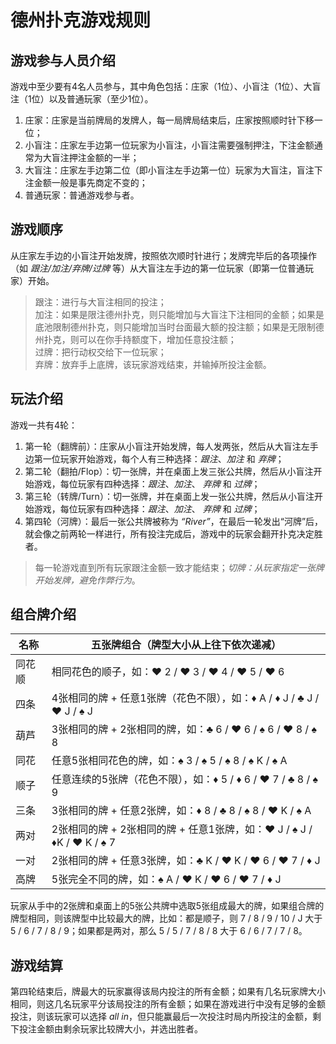 # 德州扑克游戏规则

## 游戏参与人员介绍

游戏中至少要有4名人员参与，其中角色包括：庄家（1位）、小盲注（1位）、大盲注（1位）以及普通玩家（至少1位）。

1. 庄家：庄家是当前牌局的发牌人，每一局牌局结束后，庄家按照顺时针下移一位；
2. 小盲注：庄家左手边第一位玩家为小盲注，小盲注需要强制押注，下注金额通常为大盲注押注金额的一半；
3. 大盲注：庄家左手边第二位（即小盲注左手边第一位）玩家为大盲注，盲注下注金额一般是事先商定不变的；
4. 普通玩家：普通游戏参与者。

## 游戏顺序

从庄家左手边的小盲注开始发牌，按照依次顺时针进行；发牌完毕后的各项操作（如 *跟注/加注/弃牌/过牌* 等）从大盲注左手边的第一位玩家（即第一位普通玩家）开始。

> 跟注：进行与大盲注相同的投注；  
  加注：如果是限注德州扑克，则只能增加与大盲注下注相同的金额；如果是底池限制德州扑克，则只能增加当时台面最大额的投注额；如果是无限制德州扑克，则可以在你手持额度下，增加任意投注额；  
  过牌：把行动权交给下一位玩家；  
  弃牌：放弃手上底牌，该玩家游戏结束，并输掉所投注金额。

## 玩法介绍

游戏一共有4轮：

1. 第一轮（翻牌前）：庄家从小盲注开始发牌，每人发两张，然后从大盲注左手边第一位玩家开始游戏，每个人有三种选择：*跟注*、*加注* 和 *弃牌*；
2. 第二轮（翻拍/Flop）：切一张牌，并在桌面上发三张公共牌，然后从小盲注开始游戏，每位玩家有四种选择：*跟注*、*加注*、 *弃牌* 和 *过牌*；
3. 第三轮（转牌/Turn）：切一张牌，并在桌面上发一张公共牌，然后从小盲注开始游戏，每位玩家有四种选择：*跟注*、*加注*、 *弃牌* 和 *过牌*；
4. 第四轮（河牌）：最后一张公共牌被称为 *“River”*，在最后一轮发出“河牌”后，就会像之前两轮一样进行，所有投注完成后，游戏中的玩家会翻开扑克决定胜者。

> 每一轮游戏直到所有玩家跟注金额一致才能结束；*切牌：从玩家指定一张牌开始发牌，避免作弊行为*。

## 组合牌介绍

| 名称   | 五张牌组合（牌型大小从上往下依次递减）                       |
| ------ | ------------------------------------------------------------ |
| 同花顺 | 相同花色的顺子，如：♥️ 2 / ♥️ 3 / ♥️ 4 / ♥️ 5 / ♥️ 6              |
| 四条   | 4张相同的牌 + 任意1张牌（花色不限），如：♦️ A / ♦️ J / ♣️ J / ♥️ J / ♠️ J |
| 葫芦   | 3张相同的牌 + 2张相同的牌，如：♣️ 6 / ♥️ 6 / ♠️ 6 / ♥️ 8 / ♠️ 8   |
| 同花   | 任意5张相同花色的牌，如：♠️ 3 / ♠️ 5 / ♠️ 8 / ♠️ K / ♠️ A         |
| 顺子   | 任意连续的5张牌（花色不限），如：♦️ 5 / ♦️ 6 / ♥️ 7 / ♣️ 8 / ♠️ 9 |
| 三条   | 3张相同的牌 + 任意2张牌，如：♦️ 8 / ♣️ 8 / ♠️ 8 / ♥️ K / ♠️ A     |
| 两对   | 2张相同的牌 + 2张相同的牌 + 任意1张牌，如：♥️ J / ♠️ J / ♦️K / ♥️ K / ♠️ 7 |
| 一对   | 2张相同的牌 + 任意3张牌，如：♣️ K / ♥️ K / ♥️ 6 / ♥️ 7 / ♦️ J     |
| 高牌   | 5张完全不同的牌，如：♠️ A / ♥️ K / ♥️ 6 / ♥️ 7 / ♦️ J             |

玩家从手中的2张牌和桌面上的5张公共牌中选取5张组成最大的牌，如果组合牌的牌型相同，则该牌型中比较最大的牌，比如：都是顺子，则 7 / 8 / 9 / 10 / J 大于 5 / 6 / 7 / 8 / 9；如果都是两对，那么 5 / 5 / 7 / 8 / 8 大于 6 / 6 / 7 / 7 / 8。

## 游戏结算

第四轮结束后，牌最大的玩家赢得该局内投注的所有金额；如果有几名玩家牌大小相同，则这几名玩家平分该局投注的所有金额；如果在游戏进行中没有足够的金额投注，则该玩家可以选择 *all in*，但只能赢最后一次投注时局内所投注的金额，剩下投注金额由剩余玩家比较牌大小，并选出胜者。